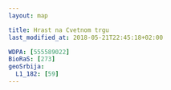 ```yaml
---
layout: map

title: Hrast na Cvetnom trgu
last_modified_at: 2018-05-21T22:45:18+02:00

WDPA: [555589022]
BioRaS: [273]
geoSrbija:
  L1_182: [59]
---
```

